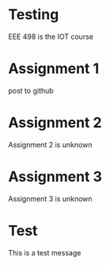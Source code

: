 # Testing
EEE 498 is the IOT course

# Assignment 1
post to github
# Assignment 2
Assignment 2 is unknown
 # Assignment 3
 Assignment 3 is unknown

 # Test
 This is a test message